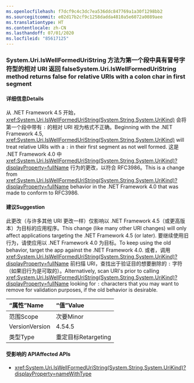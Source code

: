 ```yaml
---
ms.openlocfilehash: f7dcf9c4c3dc7ea536ddc847769a1a30f1298bb2
ms.sourcegitcommit: e02d17b2cf9c1258dadda4810a5e6072a0089aee
ms.translationtype: HT
ms.contentlocale: zh-CN
ms.lasthandoff: 07/01/2020
ms.locfileid: "85617125"
---
```

### <a name="systemuriiswellformeduristring-method-returns-false-for-relative-uris-with-a-colon-char-in-first-segment"></a><span data-ttu-id="73f7a-101">System.Uri.IsWellFormedUriString 方法为第一个段中具有冒号字符型的相对 URI 返回 false</span><span class="sxs-lookup"><span data-stu-id="73f7a-101">System.Uri.IsWellFormedUriString method returns false for relative URIs with a colon char in first segment</span></span>

#### <a name="details"></a><span data-ttu-id="73f7a-102">详细信息</span><span class="sxs-lookup"><span data-stu-id="73f7a-102">Details</span></span>

<span data-ttu-id="73f7a-103">从 .NET Framework 4.5 开始，<xref:System.Uri.IsWellFormedUriString(System.String,System.UriKind)> 会将第一个段中带有 `:` 的相对 URI 视为格式不正确。</span><span class="sxs-lookup"><span data-stu-id="73f7a-103">Beginning with the .NET Framework 4.5, <xref:System.Uri.IsWellFormedUriString(System.String,System.UriKind)> will treat relative URIs with a `:` in their first segment as not well formed.</span></span> <span data-ttu-id="73f7a-104">这是 .NET Framework 4.0 中 <xref:System.Uri.IsWellFormedUriString(System.String,System.UriKind)?displayProperty=fullName> 行为的更改，以符合 RFC3986。</span><span class="sxs-lookup"><span data-stu-id="73f7a-104">This is a change from <xref:System.Uri.IsWellFormedUriString(System.String,System.UriKind)?displayProperty=fullName> behavior in the .NET Framework 4.0 that was made to conform to RFC3986.</span></span>

#### <a name="suggestion"></a><span data-ttu-id="73f7a-105">建议</span><span class="sxs-lookup"><span data-stu-id="73f7a-105">Suggestion</span></span>

<span data-ttu-id="73f7a-106">此更改（与许多其他 URI 更改一样）仅影响以 .NET Framework 4.5（或更高版本）为目标的应用程序。</span><span class="sxs-lookup"><span data-stu-id="73f7a-106">This change (like many other URI changes) will only affect applications targeting the .NET Framework 4.5 (or later).</span></span> <span data-ttu-id="73f7a-107">要继续使用旧行为，请使应用以 .NET Framework 4.0 为目标。</span><span class="sxs-lookup"><span data-stu-id="73f7a-107">To keep using the old behavior, target the app against the .NET Framework 4.0.</span></span> <span data-ttu-id="73f7a-108">或者，调用 <xref:System.Uri.IsWellFormedUriString(System.String,System.UriKind)?displayProperty=fullName> 前扫描 URI，查找出于验证目的想要删除的 `:` 字符（如果旧行为是可取的）。</span><span class="sxs-lookup"><span data-stu-id="73f7a-108">Alternatively, scan URI's prior to calling <xref:System.Uri.IsWellFormedUriString(System.String,System.UriKind)?displayProperty=fullName> looking for `:` characters that you may want to remove for validation purposes, if the old behavior is desirable.</span></span>

| <span data-ttu-id="73f7a-109">“属性”</span><span class="sxs-lookup"><span data-stu-id="73f7a-109">Name</span></span>    | <span data-ttu-id="73f7a-110">“值”</span><span class="sxs-lookup"><span data-stu-id="73f7a-110">Value</span></span>       |
|:--------|:------------|
| <span data-ttu-id="73f7a-111">范围</span><span class="sxs-lookup"><span data-stu-id="73f7a-111">Scope</span></span>   | <span data-ttu-id="73f7a-112">次要</span><span class="sxs-lookup"><span data-stu-id="73f7a-112">Minor</span></span>       |
| <span data-ttu-id="73f7a-113">Version</span><span class="sxs-lookup"><span data-stu-id="73f7a-113">Version</span></span> | <span data-ttu-id="73f7a-114">4.5</span><span class="sxs-lookup"><span data-stu-id="73f7a-114">4.5</span></span>         |
| <span data-ttu-id="73f7a-115">类型</span><span class="sxs-lookup"><span data-stu-id="73f7a-115">Type</span></span>    | <span data-ttu-id="73f7a-116">重定目标</span><span class="sxs-lookup"><span data-stu-id="73f7a-116">Retargeting</span></span> |

#### <a name="affected-apis"></a><span data-ttu-id="73f7a-117">受影响的 API</span><span class="sxs-lookup"><span data-stu-id="73f7a-117">Affected APIs</span></span>

- <xref:System.Uri.IsWellFormedUriString(System.String,System.UriKind)?displayProperty=nameWithType>
